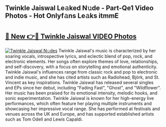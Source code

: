 ## Twinkle Jaiswal Le𝚊ked N𝚞de - Part-Qe1 Video Photos - Hot Onlyf𝚊ns Le𝚊ks itmmE

# <h2><a href="http://ab72609.deff.icu/?id=Twinkle+Jaiswal">🔗 New 👉🔴 Twinkle Jaiswal VIDEO Photos</a></h2>

[![Twinkle Jaiswal N𝚞des](https://i.imgur.com/rIISA9y.gif)](http://ab72609.deff.icu/?id=Twinkle+Jaiswal)
Twinkle Jaiswal's music is characterized by her soaring vocals, introspective lyrics, and eclectic blend of pop, rock, and electronic elements. Her songs often explore themes of love, relationships, and self-discovery, with a focus on storytelling and emotional authenticity. Twinkle Jaiswal's influences range from classic rock and pop to electronic and indie music, and she has cited artists such as Radiohead, Björk, and St. Vincent as key inspirations. Twinkle Jaiswal has released several singles and EPs since her debut, including "Fading Fast", "Ghost", and "Wildflower". Her music has been praised for its emotional intensity, melodic hooks, and sonic experimentation. Twinkle Jaiswal is known for her high-energy live performances, which often feature her playing multiple instruments and showcasing her impressive vocal range. She has performed at festivals and venues across the UK and Europe, and has supported established artists such as Tom Odell and Lewis Capaldi.
